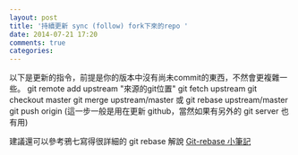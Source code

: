 ```yaml
---
layout: post
title: '持續更新 sync (follow) fork下來的repo '
date: 2014-07-21 17:20
comments: true
categories: 
---
```

以下是更新的指令，前提是你的版本中沒有尚未commit的東西，不然會更複雜一些。
git remote add upstream "來源的git位置"
git fetch upstream
git checkout master
git merge upstream/master 或 git rebase upstream/master
git push origin (這一步一般是用在更新 github，當然如果有另外的 git server 也有用)

建議還可以參考鴉七寫得很詳細的 git rebase 解說
[Git-rebase 小筆記](http://blog.yorkxin.org/posts/2011/07/29/git-rebase)